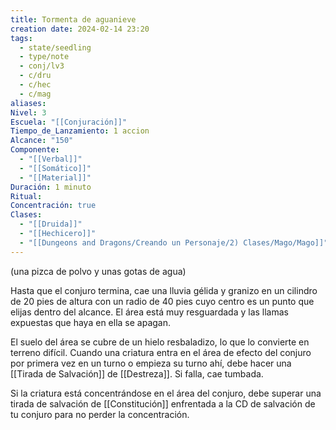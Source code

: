 ```yaml
---
title: Tormenta de aguanieve
creation date: 2024-02-14 23:20
tags:
  - state/seedling
  - type/note
  - conj/lv3
  - c/dru
  - c/hec
  - c/mag
aliases: 
Nivel: 3
Escuela: "[[Conjuración]]"
Tiempo_de_Lanzamiento: 1 accion
Alcance: "150"
Componente:
  - "[[Verbal]]"
  - "[[Somático]]"
  - "[[Material]]"
Duración: 1 minuto
Ritual: 
Concentración: true
Clases:
  - "[[Druida]]"
  - "[[Hechicero]]"
  - "[[Dungeons and Dragons/Creando un Personaje/2) Clases/Mago/Mago]]"
---
```

(una pizca de polvo y unas gotas de agua)

Hasta que el conjuro termina, cae una lluvia gélida y granizo en un cilindro de 20 pies de altura con un radio de 40 pies cuyo centro es un punto que elijas dentro del alcance. El área está muy resguardada y las llamas expuestas que haya en ella se apagan.

El suelo del área se cubre de un hielo resbaladizo, lo que lo convierte en terreno difícil. Cuando una criatura entra en el área de efecto del conjuro por primera vez en un turno o empieza su turno ahí, debe hacer una [[Tirada de Salvación]] de [[Destreza]]. Si falla, cae tumbada.

Si la criatura está concentrándose en el área del conjuro, debe superar una tirada de salvación de [[Constitución]] enfrentada a la CD de salvación de tu conjuro para no perder la concentración.

